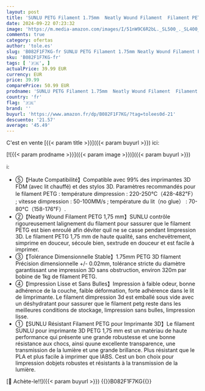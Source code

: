 ```yaml
---
layout: post
title: 'SUNLU PETG Filament 1.75mm  Neatly Wound Filament  Filament PETG Résistant pour Imprimante 3D  Précision Dimensionnelle +/- 0.02mm  3kg  6.6lbs   Noir + Rouge + blanc'
date: 2024-09-22 07:23:32
image: 'https://m.media-amazon.com/images/I/51nW9C6R2bL._SL500_._SL400_.jpg'
comments: true
category: ofertas
author: 'tole.es'
slug: 'B082F1F7KG-fr SUNLU PETG Filament 1.75mm Neatly Wound Filament Filament...'
sku: 'B082F1F7KG-fr'
tags: [ '🇫🇷', ]
actualPrice: 39.99 EUR
currency: EUR
price: 39.99
comparePrice: 50.99 EUR
prodname: 'SUNLU PETG Filament 1.75mm  Neatly Wound Filament  Filament PETG Résistant pour Imprimante 3D  Précision Dimensionnelle +/- 0.02mm  3kg  6.6lbs   Noir + Rouge + blanc'
country: 'fr'
flag: '🇫🇷'
brand: ''
buyurl: 'https://www.amazon.fr/dp/B082F1F7KG/?tag=tolees0d-21'
descuento: '21.57'
average: '45.49'
---
```


C'est en vente [{{< param title >}}]({{< param buyurl >}}) ici:

[![{{< param prodname >}}]({{< param image >}})]({{< param buyurl >}})

ℹ️:

- ⑤【Haute Compatibilité】Compatible avec 99% des imprimantes 3D FDM (avec lit chauffé) et des stylos 3D. Paramètres recommandés pour le filament PETG : température dimpression : 220-250°C（428-482℉） ; vitesse dimpression : 50-100MM/s ; température du lit（no glue） : 70-80°C（158-176℉）.
- ②【Neatly Wound Filament PETG 1,75 mm】SUNLU contrôle rigoureusement lalignement du filament pour sassurer que le filament PETG est bien enroulé afin déviter quil ne se casse pendant limpression 3D. Le filament PETG 1,75 mm de haute qualité, sans enchevêtrement, simprime en douceur, sécoule bien, sextrude en douceur et est facile à imprimer.
- ③【Tolérance Dimensionnelle Stable】1.75mm PETG 3D filament Précision dimensionnelle +/- 0.02mm, tolérance stricte du diamètre garantissant une impression 3D sans obstruction, environ 320m par bobine de 1kg de filament PETG.
- ④【Impression Lisse et Sans Bulles】Impression à faible odeur, bonne adhérence de la couche, faible déformation, forte adhérence dans le lit de limprimante. Le filament dimpression 3d est emballé sous vide avec un déshydratant pour sassurer que le filament petg reste dans les meilleures conditions de stockage, limpression sans bulles, limpression lisse.
- ①【SUNLU Résistant Filament PETG pour Imprimante 3D】Le filament SUNLU pour imprimante 3D PETG 1,75 mm est un matériau de haute performance qui présente une grande robustesse et une bonne résistance aux chocs, ainsi quune excellente transparence, une transmission de la lumière et une grande brillance. Plus résistant que le PLA et plus facile à imprimer que lABS. Cest un bon choix pour limpression dobjets robustes et résistants à la transmission de la lumière.

[🛒 Achète-le!!]({{< param buyurl >}})
{{<world>}}B082F1F7KG{{</world>}}
